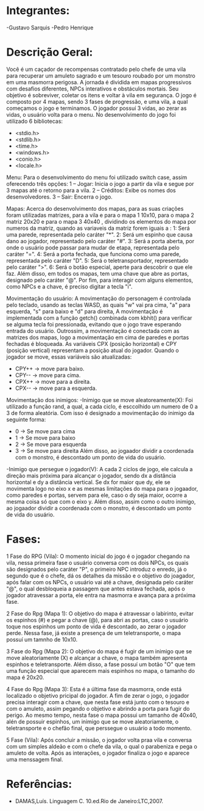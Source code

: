 # Integrantes:
-Gustavo Sarquis
-Pedro Henrique

# Descrição Geral: 
Você é um caçador de recompensas contratado pelo chefe de uma vila para recuperar um amuleto sagrado e um tesouro roubado por um monstro em uma masmorra perigosa. A jornada é dividida em mapas progressivos 
com desafios diferentes, NPCs interativos e obstáculos mortais. Seu objetivo é sobreviver, coletar os itens e voltar à vila em segurança. O jogo é composto por 4 mapas, sendo 3 fases de progressão, e uma vila, a qual começamos o jogo e terminamos. O jogador possuí 3 vidas, ao zerar as vidas, o usuário volta para o menu. No desenvolvimento do jogo foi utilizado 6 bibliotecas:
- <stdio.h>
- <stdlib.h>
- <time.h>
- <windows.h>
- <conio.h>
- <locale.h>

Menu: 
Para o desenvolvimento do menu foi utilizado switch case, assim oferecendo três opções:
1 – Jogar: Inicia o jogo a partir da vila e segue por 3 mapas até o retorno para a vila.
2 – Créditos: Exibe os nomes dos desenvolvedores.
3 – Sair: Encerra o jogo.

Mapas:
Acerca do desenvolvimento dos mapas, para as suas criações foram utilizadas matrizes, para a vila e para o mapa 1 10x10, para o mapa 2 matriz 20x20 e para o mapa 3 40x40 , dividindo os elementos do mapa por numeros da matriz, quando as variaveis da matriz forem iguais a :
1: Será uma parede, representada pelo caráter "*". 
2: Será um espinho que causa dano ao jogador, representado pelo caráter "#". 
3: Será a porta aberta, por onde o usuário pode passar para mudar de etapa, representada pelo caráter "=".
4: Será a porta fechada, que funciona como uma parede, representada pelo caráter "D".
5: Será o teletransportador, representado pelo caráter ">".
6: Será o botão especial, aperte para descobrir o que ele faz.
Além disso, em todos os mapas, tem uma chave que abre as portas, designado pelo caráter "@". Por fim, para interagir com alguns elementos, como NPCs e a chave, é preciso digitar a tecla "i".

Movimentação do usuário:
A movimentação do personagem é controlada pelo teclado, usando as teclas WASD, as quais "w" vai pra cima, "a" para esquerda, "s" para baixo e "d" para direita, A movimentação é implementada com a função getch() combinada com kbhit() para verificar se alguma tecla foi pressionada, evitando que o jogo trave esperando entrada do usuário. Outrossim, a movimentação é conectada com as matrizes dos mapas, logo a movimentação em cima de paredes e portas fechadas é bloqueada. As variáveis CPX (posição horizontal) e CPY (posição vertical) representam a posição atual do jogador. Quando o jogador se move, essas variáveis são atualizadas:
- CPY++ → move para baixo.
- CPY-- → move para cima.
- CPX++ → move para a direita.
- CPX-- → move para a esquerda.

Movimentação dos inimigos:
-Inimigo que se move aleatoreamente(X): Foi utilizado a função rand, a qual, a cada ciclo, é esccolhido um numero de 0 a 3 de forma aleatória. Com isso é designado a movimentação do inimigo da seguinte forma:
- 0 → Se move para cima 
- 1 → Se move para baixo
- 2 → Se move para esquerda
- 3 → Se move para direita
Além disso, ao jogaador dividir a coordenada com o monstro, é descontado um ponto de vida do usuário.

-Inimigo que persegue o jogador(V): A cada 2 ciclos de jogo, ele calcula a direção mais próxima para alcançar o jogador, sendo dx a distância horizontal e dy a distância vertical. Se dx for maior que dy, ele se movimenta logo no eixo x e as mesmas limitações do mapa para o jogaador, como paredes e portas, servem para ele, caso o dy seja maior, ocorre a mesma coisa só que com o eixo y. Além disso, assim como o outro inimigo, ao jogaador dividir a coordenada com o monstro, é descontado um ponto de vida do usuário.

# Fases:
1 Fase do RPG (Vila):
O momento inicial do jogo é o jogador chegando na vila, nessa primeira fase o usuário conversa com os dois NPCs, os quais são designados pelo caráter "P", o primeiro NPC introduz o enredo, já o segundo que é o chefe, dá os 
detalhes da missão e o objetivo do joagador, após falar com os NPCs, o usuário vai até a chave, designada pelo caráter "@", o qual desbloqueia a passagem que antes estava fechada, após o jogador atravessar a porta, ele entra na masmorra e avança para a próxima fase.

2 Fase do Rpg (Mapa 1):
O objetivo do mapa é atravessar o labirinto, evitar os espinhos (#) e pegar a chave (@), para abri as portas, caso o usuário toque nos espinhos um ponto de vida é descontado, ao zerar o jogador perde. Nessa fase, já existe a presença de um teletransporte, o mapa possuí um tamnho de 10x10.

3 Fase do Rpg (Mapa 2):
O objetivo do mapa é fugir de um inimigo que se move aleatoriamente (X) e alcançar a chave, o mapa também apresenta  espinhos e teletransporte. Além disso, a fase possuí um botão "O" que tem uma função especial que aparecem mais espinhos no mapa, o tamanho do mapa é 20x20. 

4 Fase do Rpg (Mapa 3):
Esta é a última fase da masmorra, onde está localizado o objetivo pricipal do jogador. A fim de zerar o jogo, o jogador precisa interagir com a chave, que nesta fase está junto com o tesouro e com o amuleto, assim pegando o objetivo e abrindo a porta para fugir do perigo. Ao mesmo tempo, nesta fase o mapa possui um tamanho de 40x40, alén de possuir espinhos, um inimigo que se move aleatoriamente, o teletransporte e o chefão final, que perssegue o usuário a todo momento. 

5 Fase (Vila):
Após  concluir a missão, o jogador volta praa vila e conversa com um simples aldeão e com o chefe da vila, o qual o parabeniza e pega o amuleto de volta. Após as interações, o  jogador finaliza o  jogo e aparece uma menssagem final.

# Referências:
- DAMAS,Luís. Linguagem C. 10.ed.Rio de Janeiro:LTC,2007.

